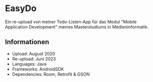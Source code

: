 # EasyDo

Ein re-upload von meiner Todo-Listen-App für das Modul "Mobile Application Development" meines Masterstudiums in Medieninformatik.

## Informationen
- Upload: August 2020
- Re-upload: Juni 2023
- Languages: Java
- Frameworks: AndroidSDK
- Dependencies: Room, Retrofit & GSON
